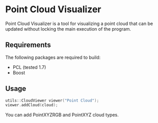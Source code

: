 # Point Cloud Visualizer
Point Cloud Visualizer is a tool for visualizing a point cloud that can be updated
without locking the main execution of the program.

## Requirements

The following packages are required to build:

* PCL (tested 1.7)
* Boost

## Usage

```c++
utils::CloudViewer viewer("Point Cloud");
viewer.addCloud(cloud);
```

You can add PointXYZRGB and PointXYZ cloud types.
